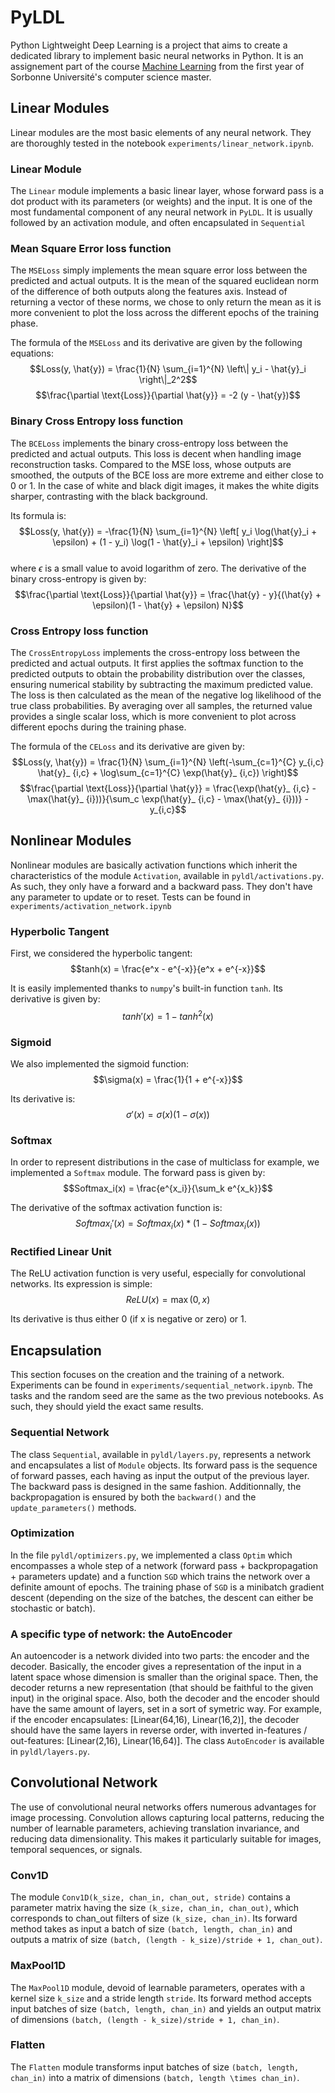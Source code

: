 # PyLDL

Python Lightweight Deep Learning is a project that aims to create a dedicated library to implement basic neural networks in Python. It is an assignement part of the course [Machine Learning](https://dac.lip6.fr/master/ml/) from the first year of Sorbonne Université's computer science master.


## Linear Modules

Linear modules are the most basic elements of any neural network. They are thoroughly tested in the notebook `experiments/linear_network.ipynb`.

### Linear Module

The `Linear` module implements a basic linear layer, whose forward pass is a dot product with its parameters (or weights) and the input. It is one of the most fundamental component of any neural network in `PyLDL`. It is usually followed by an activation module, and often encapsulated in `Sequential`

### Mean Square Error loss function

The `MSELoss` simply implements the mean square error loss between the predicted and actual outputs. It is the mean of the squared euclidean norm of the difference of both outputs along the features axis. Instead of returning a vector of these norms, we chose to only return the mean as it is more convenient to plot the loss across the different epochs of the training phase.

The formula of the `MSELoss` and its derivative are given by the following equations:
              $$Loss(y, \hat{y}) = \frac{1}{N} \sum_{i=1}^{N} \left\| y_i - \hat{y}_i \right\|_2^2$$
              $$\frac{\partial \text{Loss}}{\partial \hat{y}} = -2 (y - \hat{y})$$



### Binary Cross Entropy loss function

The `BCELoss` implements the binary cross-entropy loss between the predicted and actual outputs. This loss is decent when handling image reconstruction tasks. Compared to the MSE loss, whose outputs are smoothed, the outputs of the BCE loss are more extreme and either close to 0 or 1. In the case of white and black digit images, it makes the white digits sharper, contrasting with the black background.

Its formula is:
$$Loss(y, \hat{y}) = -\frac{1}{N} \sum_{i=1}^{N} \left[ y_i \log(\hat{y}_i + \epsilon) + (1 - y_i) \log(1 - \hat{y}_i + \epsilon) \right]$$  
where $\epsilon$ is a small value to avoid logarithm of zero. The derivative of the binary cross-entropy is given by:                
$$\frac{\partial \text{Loss}}{\partial \hat{y}} = \frac{\hat{y} - y}{(\hat{y} + \epsilon)(1 - \hat{y} + \epsilon) N}$$

### Cross Entropy loss function

The `CrossEntropyLoss` implements the cross-entropy loss between the predicted and actual outputs. It first applies the softmax function to the predicted outputs to obtain the probability distribution over the classes, ensuring numerical stability by subtracting the maximum predicted value. The loss is then calculated as the mean of the negative log likelihood of the true class probabilities. By averaging over all samples, the returned value provides a single scalar loss, which is more convenient to plot across different epochs during the training phase. 

The formula of the `CELoss` and its derivative are given by:
$$Loss(y, \hat{y}) = \frac{1}{N} \sum_{i=1}^{N} \left(-\sum_{c=1}^{C} y_{i,c} \hat{y}_ {i,c} + \log\sum_{c=1}^{C} \exp(\hat{y}_ {i,c}) \right)$$
$$\frac{\partial \text{Loss}}{\partial \hat{y}} = \frac{\exp(\hat{y}_ {i,c} - \max(\hat{y}_ {i}))}{\sum_c \exp(\hat{y}_ {i,c} - \max(\hat{y}_ {i}))} - y_{i,c}$$

## Nonlinear Modules

Nonlinear modules are basically activation functions which inherit the characteristics of the module `Activation`, available in `pyldl/activations.py`. As such, they only have a forward and a backward pass. They don't have any parameter to update or to reset. Tests can be found in `experiments/activation_network.ipynb`

### Hyperbolic Tangent

First, we considered the hyperbolic tangent:
$$tanh(x) = \frac{e^x - e^{-x}}{e^x + e^{-x}}$$

It is easily implemented thanks to `numpy`'s built-in function `tanh`. Its derivative is given by:
$$tanh'(x) = 1 - tanh^2(x)$$

### Sigmoid

We also implemented the sigmoid function:
$$\sigma(x) = \frac{1}{1 + e^{-x}}$$

Its derivative is:
$$\sigma'(x) = \sigma(x)(1 - \sigma(x))$$

### Softmax

In order to represent distributions in the case of multiclass for example, we implemented a `Softmax` module. The forward pass is given by:
$$Softmax_i(x) = \frac{e^{x_i}}{\sum_k e^{x_k}}$$

The derivative of the softmax activation function is:
$$Softmax_i'(x) = Softmax_i(x) * (1 - Softmax_i(x))$$

### Rectified Linear Unit

The ReLU activation function is very useful, especially for convolutional networks. Its expression is simple:
$$ReLU(x) = \max(0,x)$$

Its derivative is thus either $0$ (if x is negative or zero) or $1$.


## Encapsulation

This section focuses on the creation and the training of a network. Experiments can be found in `experiments/sequential_network.ipynb`. The tasks and the random seed are the same as the two previous notebooks. As such, they should yield the exact same results.

### Sequential Network

The class `Sequential`, available in `pyldl/layers.py`, represents a network and encapsulates a list of `Module` objects. Its forward pass is the sequence of forward passes, each having as input the output of the previous layer. The backward pass is designed in the same fashion. Additionnally, the backpropagation is ensured by both the `backward()` and the `update_parameters()` methods.

### Optimization

In the file `pyldl/optimizers.py`, we implemented a class `Optim` which encompasses a whole step of a network (forward pass + backpropagation + parameters update) and a function `SGD` which trains the network over a definite amount of epochs. The training phase of `SGD` is a minibatch gradient descent (depending on the size of the batches, the descent can either be stochastic or batch).

### A specific type of network: the AutoEncoder

An autoencoder is a network divided into two parts: the encoder and the decoder. Basically, the encoder gives a representation of the input in a latent space whose dimension is smaller than the original space. Then, the decoder returns a new representation (that should be faithful to the given input) in the original space. Also, both the decoder and the encoder should have the same amount of layers, set in a sort of symetric way. For example, if the encoder encapsulates: [Linear(64,16), Linear(16,2)], the decoder should have the same layers in reverse order, with inverted in-features / out-features: [Linear(2,16), Linear(16,64)]. The class `AutoEncoder` is available in `pyldl/layers.py`.

## Convolutional Network
The use of convolutional neural networks offers numerous advantages for image processing. Convolution allows capturing local patterns, reducing the number of learnable parameters, achieving translation invariance, and reducing data dimensionality. This makes it particularly suitable for images, temporal sequences, or signals.

### Conv1D
The module `Conv1D(k_size, chan_in, chan_out, stride)` contains a parameter matrix having the size `(k_size, chan_in, chan_out)`, which corresponds to chan_out filters of size `(k_size, chan_in)`. Its forward method takes as input a batch of size `(batch, length, chan_in)` and outputs a matrix of size `(batch, (length - k_size)/stride + 1, chan_out)`.

### MaxPool1D
The `MaxPool1D` module, devoid of learnable parameters, operates with a kernel size `k_size` and a stride length `stride`. Its forward method accepts input batches of size `(batch, length, chan_in)` and yields an output matrix of dimensions `(batch, (length - k_size)/stride + 1, chan_in)`.

### Flatten
The `Flatten` module transforms input batches of size `(batch, length, chan_in)` into a matrix of dimensions `(batch, length \times chan_in)`.
